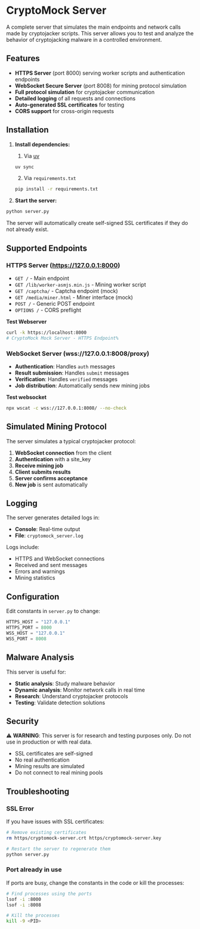 # CryptoMock Server

A complete server that simulates the main endpoints and network calls made by cryptojacker scripts. This server allows you to test and analyze the behavior of cryptojacking malware in a controlled environment.

## Features

- **HTTPS Server** (port 8000) serving worker scripts and authentication endpoints
- **WebSocket Secure Server** (port 8008) for mining protocol simulation
- **Full protocol simulation** for cryptojacker communication
- **Detailed logging** of all requests and connections
- **Auto-generated SSL certificates** for testing
- **CORS support** for cross-origin requests

## Installation

1. **Install dependencies:**

    1.  Via [uv](https://docs.astral.sh/uv/getting-started/installation/)
    ```bash
    uv sync
    ```

    2. Via `requirements.txt`
    ```bash
    pip install -r requirements.txt
    ```


2. **Start the server:**
```bash
python server.py
```

The server will automatically create self-signed SSL certificates if they do not already exist.

## Supported Endpoints

### HTTPS Server (https://127.0.0.1:8000)

- `GET /` - Main endpoint
- `GET /lib/worker-asmjs.min.js` - Mining worker script
- `GET /captcha/` - Captcha endpoint (mock)
- `GET /media/miner.html` - Miner interface (mock)
- `POST /` - Generic POST endpoint
- `OPTIONS /` - CORS preflight


**Test Webserver**
```sh
curl -k https://localhost:8000
# CryptoMock Mock Server - HTTPS Endpoint%
```
### WebSocket Server (wss://127.0.0.1:8008/proxy)

- **Authentication**: Handles `auth` messages
- **Result submission**: Handles `submit` messages
- **Verification**: Handles `verified` messages
- **Job distribution**: Automatically sends new mining jobs

**Test websocket**
```sh
npx wscat -c wss://127.0.0.1:8008/ --no-check
```

## Simulated Mining Protocol

The server simulates a typical cryptojacker protocol:

1. **WebSocket connection** from the client
2. **Authentication** with a site_key
3. **Receive mining job**
4. **Client submits results**
5. **Server confirms acceptance**
6. **New job** is sent automatically


## Logging

The server generates detailed logs in:

- **Console**: Real-time output
- **File**: `cryptomock_server.log`

Logs include:
- HTTPS and WebSocket connections
- Received and sent messages
- Errors and warnings
- Mining statistics

## Configuration

Edit constants in `server.py` to change:

```python
HTTPS_HOST = "127.0.0.1"
HTTPS_PORT = 8000
WSS_HOST = "127.0.0.1"
WSS_PORT = 8008
```

## Malware Analysis

This server is useful for:

- **Static analysis**: Study malware behavior
- **Dynamic analysis**: Monitor network calls in real time
- **Research**: Understand cryptojacker protocols
- **Testing**: Validate detection solutions

## Security

⚠️ **WARNING**: This server is for research and testing purposes only. Do not use in production or with real data.

- SSL certificates are self-signed
- No real authentication
- Mining results are simulated
- Do not connect to real mining pools

## Troubleshooting

### SSL Error
If you have issues with SSL certificates:
```bash
# Remove existing certificates
rm https/cryptomock-server.crt https/cryptomock-server.key

# Restart the server to regenerate them
python server.py
```

### Port already in use
If ports are busy, change the constants in the code or kill the processes:
```bash
# Find processes using the ports
lsof -i :8000
lsof -i :8008

# Kill the processes
kill -9 <PID>
```


